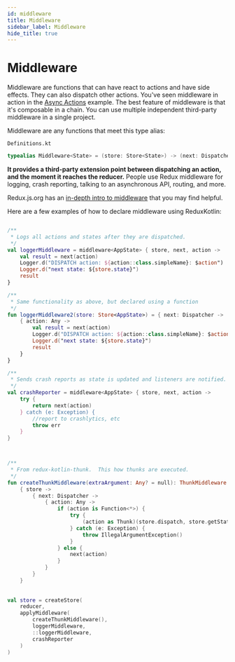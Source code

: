 ```yaml
---
id: middleware
title: Middleware
sidebar_label: Middleware
hide_title: true
---
```


# Middleware

Middleware are functions that can have react to actions and have side effects.  They can also dispatch other actions.  You've seen middleware in action in the [Async Actions](../advanced/AsyncActions.md) example.  The best feature of middleware is that it's composable in a chain. You can use multiple independent third-party middleware in a single project.

Middleware are any functions that meet this type alias:

`Definitions.kt`
```kotlin
typealias Middleware<State> = (store: Store<State>) -> (next: Dispatcher) -> (action: Any) -> Any
```
**It provides a third-party extension point between dispatching an action, and the moment it reaches the reducer.** People use Redux middleware for logging, crash reporting, talking to an asynchronous API, routing, and more.

Redux.js.org has an [in-depth intro to middleware](https://redux.js.org/advanced/middleware) that you may find helpful.

Here are a few examples of how to declare middleware using ReduxKotlin:


```kotlin

/**
 * Logs all actions and states after they are dispatched. 
 */
val loggerMiddleware = middleware<AppState> { store, next, action ->
    val result = next(action)
    Logger.d("DISPATCH action: ${action::class.simpleName}: $action")
    Logger.d("next state: ${store.state}")
    result
}

/**
 * Same functionality as above, but declared using a function
 */
fun loggerMiddleware2(store: Store<AppState>) = { next: Dispatcher ->
    { action: Any ->
        val result = next(action)
        Logger.d("DISPATCH action: ${action::class.simpleName}: $action")
        Logger.d("next state: ${store.state}")
        result
    }
}

/**
 * Sends crash reports as state is updated and listeners are notified.
 */
val crashReporter = middleware<AppState> { store, next, action ->
    try {
        return next(action)
    } catch (e: Exception) {
        //report to crashlytics, etc
        throw err     
    }
}



/**
 * From redux-kotlin-thunk.  This how thunks are executed.
 */
fun createThunkMiddleware(extraArgument: Any? = null): ThunkMiddleware =
    { store ->
        { next: Dispatcher ->
            { action: Any ->
                if (action is Function<*>) {
                    try {
                        (action as Thunk)(store.dispatch, store.getState, extraArgument)
                    } catch (e: Exception) {
                        throw IllegalArgumentException()
                    }
                } else {
                    next(action)
                }
            }
        }
    }
    
    
val store = createStore(
    reducer,
    applyMiddleware(
        createThunkMiddleware(),
        loggerMiddleware,
        ::loggerMiddleware,
        crashReporter
    )
)
```
